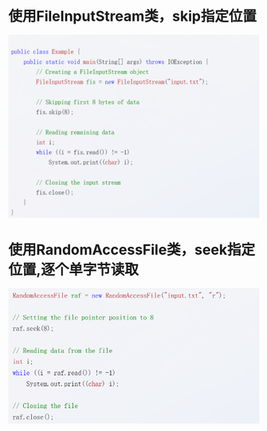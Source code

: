 # 使用FileInputStream类，skip指定位置
![600](attachments/Pasted%20image%2020230223232003.png)
# 使用RandomAccessFile类，seek指定位置,逐个单字节读取
![600](attachments/Pasted%20image%2020230223233245.png)
